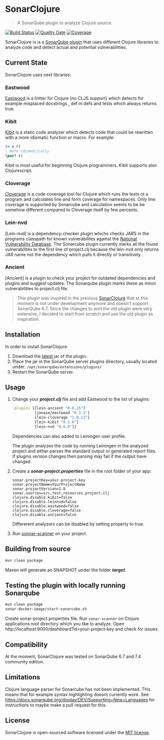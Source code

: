 # SonarClojure
> A SonarQube plugin to analyze Clojure source.

[![Build Status](https://travis-ci.org/fsantiag/sonar-clojure.svg?branch=master)](https://travis-ci.org/fsantiag/sonar-clojure)
[![Quality Gate](https://sonarcloud.io/api/project_badges/measure?project=org.sonar.plugins.clojure%3Asonar-clojure-plugin&metric=alert_status
)](https://sonarcloud.io/dashboard?id=org.sonar.plugins.clojure%3Asonar-clojure-plugin)
[![Coverage](https://sonarcloud.io/api/project_badges/measure?project=org.sonar.plugins.clojure%3Asonar-clojure-plugin&metric=coverage
)](https://sonarcloud.io/dashboard?id=org.sonar.plugins.clojure%3Asonar-clojure-plugin)


SonarClojure is is a [SonarQube](https://www.sonarqube.org/) [plugin](https://docs.sonarqube.org/display/PLUG/Plugin+Library)
that uses different Clojure libraries to analyze code and detect actual and potential vulnerabilities.

## Current State

SonarClojure uses next libraries:

### Eastwood
[Eastwood](https://github.com/jonase/eastwood) is a lintter for Clojure (no CLJS support) which detects for example misplaced docstrings
 , def in defs and tests which always returns true.
 
### Kibit
[Kibit](https://github.com/jonase/eastwood) is a static code analyzer which detects code that could be rewritten with a more idiomatic 
function or macro. For example: 
```clojure 
(> x 0) 
; more idiomatically
(pos? x)
```

Kibit is most useful for beginning Clojure programmers. Kibit supports also Clojurescript.

### Cloverage

[Cloverage](https://github.com/cloverage/cloverage) is a code coverage tool for Clojure which runs the tests ot a program 
and calculates line and form coverage for namespaces. Only line coverage is supported by Sonarcube and calculation seems to be
be somehow different compared to Cloverage itself by few percents.

### Lein-nvd

[Lein-nvd] is a dependency-checker plugin whichs checks JARS in the programs classpath for known vulnerabilites against 
the [National Vulnerability Database](https://nvd.nist.gov/). The Sonarcube plugin currently marks all the found vulnerabilites to 
the first line of project.clj because the lein-nvd only returns JAR name not the dependency which pulls it directly or transitively.

### Ancient

[Ancient] is a plugin to check your project for outdated dependencies and plugins and  suggest updates. The Sonarqube plugin
marks these as minor vulnerabilities to project.clj file.

>This plugin was inspired in the previous [SonarClojure](https://github.com/zmsp/sonar-clojure) that at
this moment is not under development anymore and doesn't support SonarQube 6.7. Since the changes to port
the old plugin were very extensive, I decided to start from scratch and use the old plugin as inspiration.

## Installation

In order to install SonarClojure:
1. Download the [latest](https://github.com/fsantiag/sonar-clojure/releases) jar of the plugin.
2. Place the jar in the SonarQube server plugins directory, usually located under: `/opt/sonarqube/extensions/plugins/`
3. Restart the SonarQube server.

## Usage
1. Change your ***project.clj*** file and add Eastwood to the list of plugins:

    ```clojure
    :plugins [[lein-ancient "0.6.15"]
              [jonase/eastwood "0.3.3"]
              [lein-cloverage "1.0.13"]
              [lein-kibit "0.1.6"]
              [lein-nvd "0.6.0"]]
    ```
    
    Dependencies can also added to Leiningen user profile.
    
    The plugin analyzes the code by running Leiningen in the analyzed project and either parses the standard output or
    generated report files. If plugins version changes then parsing may fail if the output have changed.
    
2. Create a ***sonar-project.properties*** file in the root folder of your app:

    ```properties
    sonar.projectKey=your-project-key
    sonar.projectName=YourProjectName
    sonar.projectVersion=1.0
    sonar.sources=src,test,resources,project.clj
    clojure.disable.kibit=false
    clojure.disable.leinnvd=false
    clojure.disable.eastwood=false
    clojure.disable.cloverage=false
    clojure.disable.ancient=false
    ```
    
    Differerent analyzers can be disabled by setting property to true. 
    
3. Run [sonnar-scanner](https://docs.sonarqube.org/display/SCAN/Analyzing+with+SonarQube+Scanner) on your project.

## Building from source

```sh
mvn clean package
```

Maven will generate an SNAPSHOT under the folder ***target***.

## Testing the plugin with locally running Sonarqube
```sh
mvn clean package
sonar-docker-image/start-sonarcube.sh
```

Create sonar-project.properties file. Run ```sonar-scanner``` on Clojure applications root directory which you like to analyze.
Open http://localhost:9000/dashboard?id=your-project-key and check for issues.

## Compatibility

At the moment, SonarClojure was tested on SonarQube 6.7 and 7.4 community edition.

## Limitations

Clojure language parser for Sonarcube has not been implemented. This means that for example syntax highlighting doesnt currently 
work. See https://docs.sonarqube.org/display/DEV/Supporting+New+Languages for instructions to maybe make a pull request for this.

## License

SonarClojure is open-sourced software licensed under the [MIT license](https://github.com/fsantiag/sonar-clojure/blob/master/LICENSE).
